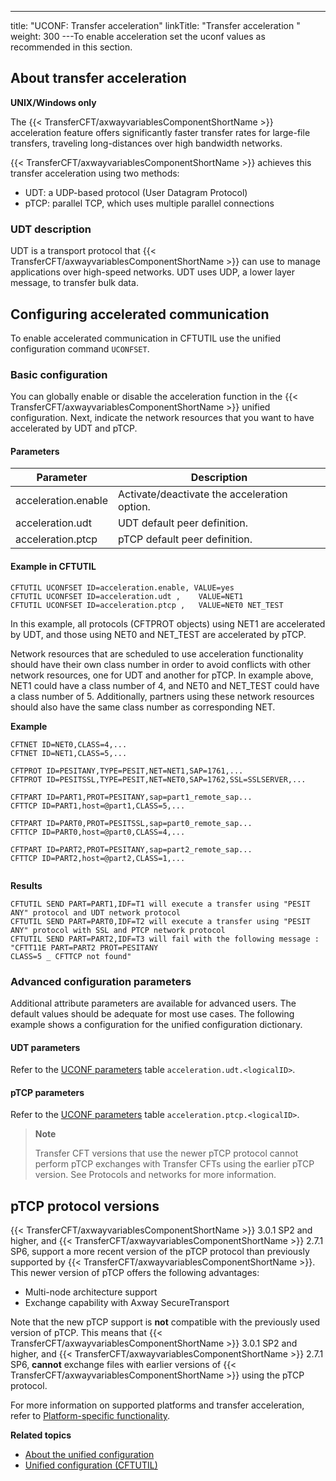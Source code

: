 ---
title: "UCONF: Transfer acceleration"
linkTitle: "Transfer acceleration "
weight: 300
---To enable acceleration set the uconf values as recommended in this section.

## About transfer acceleration

**UNIX/Windows only**

The {{< TransferCFT/axwayvariablesComponentShortName  >}} acceleration feature offers significantly faster transfer rates for large-file transfers, traveling long-distances over high bandwidth networks.

{{< TransferCFT/axwayvariablesComponentShortName  >}} achieves this transfer acceleration using two methods:

- UDT: a UDP-based protocol (User Datagram Protocol)
- pTCP: parallel TCP, which uses multiple parallel connections

### UDT description

UDT is a transport protocol that {{< TransferCFT/axwayvariablesComponentShortName  >}} can use to manage applications over high-speed networks. UDT uses UDP, a lower layer message, to transfer bulk data.

## Configuring accelerated communication

To enable accelerated communication in CFTUTIL use the unified configuration command `UCONFSET`.

### Basic configuration

You can globally enable or disable the acceleration function in the {{< TransferCFT/axwayvariablesComponentShortName  >}} unified configuration. Next, indicate the network resources that you want to have accelerated by UDT and pTCP.

#### Parameters


| Parameter  | Description  |
| --- | --- |
| acceleration.enable  | Activate/deactivate the acceleration option.  |
| acceleration.udt  | UDT default peer definition.  |
| acceleration.ptcp  | pTCP default peer definition.  |


#### Example in CFTUTIL

```
CFTUTIL UCONFSET ID=acceleration.enable, VALUE=yes  
CFTUTIL UCONFSET ID=acceleration.udt ,    VALUE=NET1  
CFTUTIL UCONFSET ID=acceleration.ptcp ,   VALUE=NET0 NET_TEST
```

In this example, all protocols (CFTPROT objects) using NET1 are accelerated by UDT, and those using NET0 and NET_TEST are accelerated by pTCP.

Network resources that are scheduled to use acceleration functionality should have their own class number in order to avoid conflicts with other network resources, one for UDT and another for pTCP. In example above, NET1 could have a class number of 4, and NET0 and NET_TEST could have a class number of 5. Additionally, partners using these network resources should also have the same class number as corresponding NET.

**Example**

```
CFTNET ID=NET0,CLASS=4,...
CFTNET ID=NET1,CLASS=5,...
 
CFTPROT ID=PESITANY,TYPE=PESIT,NET=NET1,SAP=1761,...
CFTPROT ID=PESITSSL,TYPE=PESIT,NET=NET0,SAP=1762,SSL=SSLSERVER,...
 
CFTPART ID=PART1,PROT=PESITANY,sap=part1_remote_sap...
CFTTCP ID=PART1,host=@part1,CLASS=5,...
 
CFTPART ID=PART0,PROT=PESITSSL,sap=part0_remote_sap...
CFTTCP ID=PART0,host=@part0,CLASS=4,...
 
CFTPART ID=PART2,PROT=PESITANY,sap=part2_remote_sap...
CFTTCP ID=PART2,host=@part2,CLASS=1,...
 
```

**Results**

```
CFTUTIL SEND PART=PART1,IDF=T1 will execute a transfer using "PESIT ANY" protocol and UDT network protocol
CFTUTIL SEND PART=PART0,IDF=T2 will execute a transfer using "PESIT ANY" protocol with SSL and PTCP network protocol
CFTUTIL SEND PART=PART2,IDF=T3 will fail with the following message : "CFTT11E PART=PART2 PROT=PESITANY
CLASS=5 _ CFTTCP not found"
```

### Advanced configuration parameters

Additional attribute parameters are available for advanced users. The default values should be adequate for most use cases. The following example shows a configuration for the unified configuration dictionary.

#### UDT parameters

Refer to the [UCONF parameters](../uconf_directory) table `acceleration.udt.<logicalID>`.

#### pTCP parameters

Refer to the [UCONF parameters](../uconf_directory) table `acceleration.ptcp.<logicalID>`.

> **Note**
>
> Transfer CFT versions that use the newer pTCP protocol cannot perform pTCP exchanges with Transfer CFTs using the earlier pTCP version. See Protocols and networks for more information.

<span id="uconf_ptcp"></span>

## pTCP protocol versions

{{< TransferCFT/axwayvariablesComponentShortName  >}} 3.0.1 SP2 and higher, and {{< TransferCFT/axwayvariablesComponentShortName  >}} 2.7.1 SP6, support a more recent version of the pTCP protocol than previously supported by {{< TransferCFT/axwayvariablesComponentShortName  >}}. This newer version of pTCP offers the following advantages:

- Multi-node architecture support
- Exchange capability with Axway SecureTransport

Note that the new pTCP support is ****not**** compatible with the previously used version of pTCP. This means that {{< TransferCFT/axwayvariablesComponentShortName  >}} 3.0.1 SP2 and higher, and {{< TransferCFT/axwayvariablesComponentShortName  >}} 2.7.1 SP6, ****cannot**** exchange files with earlier versions of {{< TransferCFT/axwayvariablesComponentShortName  >}} using the pTCP protocol.

For more information on supported platforms and transfer acceleration, refer to [Platform-specific functionality]().

****Related topics****

- [About the unified configuration](../)
- [Unified configuration (CFTUTIL)](../uconf_w_cftutil)
